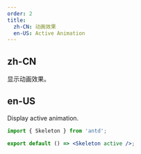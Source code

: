```yaml
---
order: 2
title:
  zh-CN: 动画效果
  en-US: Active Animation
---
```


## zh-CN

显示动画效果。

## en-US

Display active animation.

```jsx
import { Skeleton } from 'antd';

export default () => <Skeleton active />;
```
